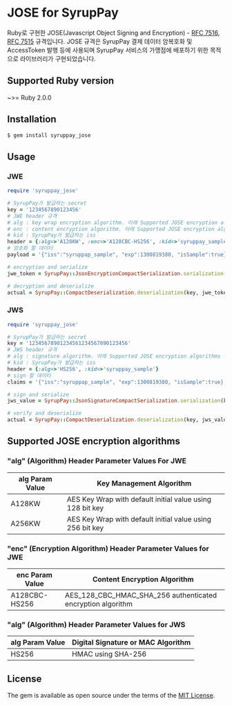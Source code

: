 # JOSE for SyrupPay

Ruby로 구현한 JOSE(Javascript Object Signing and Encryption) - [RFC 7516](https://tools.ietf.org/html/rfc7516), [RFC 7515](https://tools.ietf.org/html/rfc7515) 규격입니다. 
JOSE 규격은 SyrupPay 결제 데이터 암복호화 및 AccessToken 발행 등에 사용되며 SyrupPay 서비스의 가맹점에 배포하기 위한 목적으로 라이브러리가 구현되었습니다.

## Supported Ruby version
~>= Ruby 2.0.0

## Installation

```ruby
$ gem install syruppay_jose
```

## Usage

### JWE
```ruby
require 'syruppay_jose'

# SyrupPay가 발급하는 secret
key = '1234567890123456'
# JWE header 규격
# alg : key wrap encryption algorithm. 아래 Supported JOSE encryption algorithms 참조
# enc : content encryption algorithm. 아래 Supported JOSE encryption algorithms 참조
# kid : SyrupPay가 발급하는 iss
header = {:alg=>'A128KW', :enc=>'A128CBC-HS256', :kid=>'syruppay_sample'}
# 암호화 할 데이터
payload = '{"iss":"syruppap_sample", "exp":1300819380, "isSample":true}'

# encryption and serialize
jwe_token = SyrupPay::JsonEncryptionCompactSerialization.serialization(key, header, payload)

# decryption and deserialize
actual = SyrupPay::CompactDeserialization.deserialization(key, jwe_token)
```

### JWS
```ruby
require 'syruppay_jose'

# SyrupPay가 발급하는 secret
key = '12345678901234561234567890123456'
# JWS header 규격
# alg : signature algorithm. 아래 Supported JOSE encryption algorithms 참조
# kid : SyrupPay가 발급하는 iss
header = {:alg=>'HS256', :kid=>'syruppay_sample'}
# sign 할 데이터
claims = '{"iss":"syruppap_sample", "exp":1300819380, "isSample":true}' # 

# sign and serialize
jws_value = SyrupPay::JsonSignatureCompactSerialization.serialization(key, header, claims)

# verify and deserialize
actual = SyrupPay::CompactDeserialization.deserialization(key, jws_value)
```

## Supported JOSE encryption algorithms

### "alg" (Algorithm) Header Parameter Values For JWE
alg Param Value|Key Management Algorithm
------|------
A128KW|AES Key Wrap with default initial value using 128 bit key
A256KW|AES Key Wrap with default initial value using 256 bit key

### "enc" (Encryption Algorithm) Header Parameter Values for JWE
enc Param Value|Content Encryption Algorithm
-------------|------
A128CBC-HS256|AES_128_CBC_HMAC_SHA_256 authenticated encryption algorithm

### "alg" (Algorithm) Header Parameter Values for JWS
alg Param Value|Digital Signature or MAC Algorithm
-----|-------
HS256|HMAC using SHA-256

## License

The gem is available as open source under the terms of the [MIT License](http://opensource.org/licenses/MIT).

